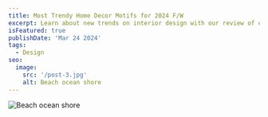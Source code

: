 ```yaml
---
title: Most Trendy Home Decor Motifs for 2024 F/W
excerpt: Learn about new trends on interior design with our review of upcoming looks and styles for the latest season!
isFeatured: true
publishDate: 'Mar 24 2024'
tags:
  - Design
seo:
  image:
    src: '/post-3.jpg'
    alt: Beach ocean shore
---
```


![Beach ocean shore](/post-3.jpg)

